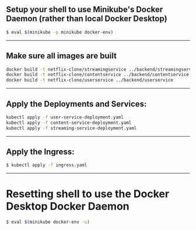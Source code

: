 ## Setup your shell to use Minikube's Docker Daemon (rather than local Docker Desktop)

```bash
$ eval $(minikube -p minikube docker-env)
```

---

## Make sure all images are built

```bash
docker build -t netflix-clone/streamingservice ../backend/streamingservice
docker build -t netflix-clone/contentservice ../backend/contentservice
docker build -t netflix-clone/userservice ../backend/userservice
```

---

## Apply the Deployments and Services:

```bash
kubectl apply -f user-service-deployment.yaml
kubectl apply -f content-service-deployment.yaml
kubectl apply -f streaming-service-deployment.yaml
```

---

## Apply the Ingress:

```bash
$ kubectl apply -f ingress.yaml
```

---

# Resetting shell to use the Docker Desktop Docker Daemon
```bash
$ eval $(minikube docker-env -u)
```